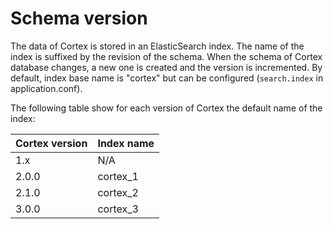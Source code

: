 # Schema version
The data of Cortex is stored in an ElasticSearch index. The name of the index
is suffixed by the revision of the schema. When the schema of Cortex database
changes, a new one is created and the version is incremented. By default, index
base name is "cortex" but can be configured (`search.index` in
application.conf).

The following table show for each version of Cortex the default name of the
index:

| Cortex version | Index name  |
|----------------|-------------|
| 1.x            | N/A         |
| 2.0.0          | cortex_1    |
| 2.1.0          | cortex_2    |
| 3.0.0          | cortex_3    |
